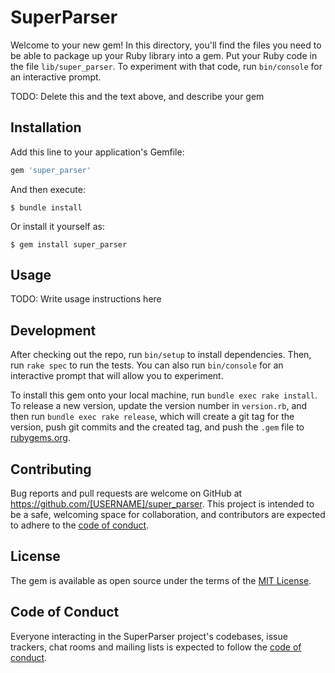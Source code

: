# SuperParser

Welcome to your new gem! In this directory, you'll find the files you need to be able to package up your Ruby library into a gem. Put your Ruby code in the file `lib/super_parser`. To experiment with that code, run `bin/console` for an interactive prompt.

TODO: Delete this and the text above, and describe your gem

## Installation

Add this line to your application's Gemfile:

```ruby
gem 'super_parser'
```

And then execute:

    $ bundle install

Or install it yourself as:

    $ gem install super_parser

## Usage

TODO: Write usage instructions here

## Development

After checking out the repo, run `bin/setup` to install dependencies. Then, run `rake spec` to run the tests. You can also run `bin/console` for an interactive prompt that will allow you to experiment.

To install this gem onto your local machine, run `bundle exec rake install`. To release a new version, update the version number in `version.rb`, and then run `bundle exec rake release`, which will create a git tag for the version, push git commits and the created tag, and push the `.gem` file to [rubygems.org](https://rubygems.org).

## Contributing

Bug reports and pull requests are welcome on GitHub at https://github.com/[USERNAME]/super_parser. This project is intended to be a safe, welcoming space for collaboration, and contributors are expected to adhere to the [code of conduct](https://github.com/[USERNAME]/super_parser/blob/master/CODE_OF_CONDUCT.md).

## License

The gem is available as open source under the terms of the [MIT License](https://opensource.org/licenses/MIT).

## Code of Conduct

Everyone interacting in the SuperParser project's codebases, issue trackers, chat rooms and mailing lists is expected to follow the [code of conduct](https://github.com/[USERNAME]/super_parser/blob/master/CODE_OF_CONDUCT.md).
